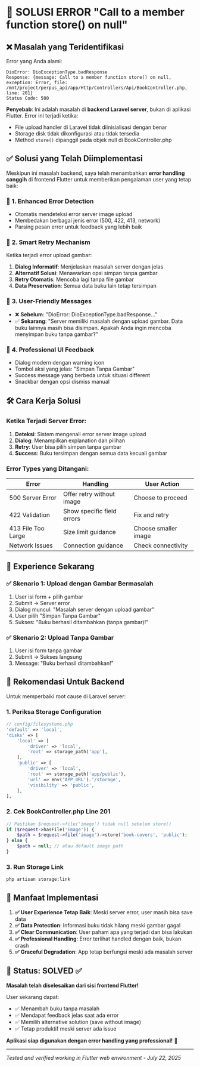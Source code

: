 # 🚨 SOLUSI ERROR "Call to a member function store() on null"

## ❌ **Masalah yang Teridentifikasi**

Error yang Anda alami:
```
DioError: DioExceptionType.badResponse
Response: {message: Call to a member function store() on null, 
exception: Error, file: /mnt/project/perpus_api/app/Http/Controllers/Api/BookController.php, 
line: 201}
Status Code: 500
```

**Penyebab**: Ini adalah masalah di **backend Laravel server**, bukan di aplikasi Flutter. Error ini terjadi ketika:
- File upload handler di Laravel tidak diinisialisasi dengan benar
- Storage disk tidak dikonfigurasi atau tidak tersedia
- Method `store()` dipanggil pada objek null di BookController.php

## ✅ **Solusi yang Telah Diimplementasi**

Meskipun ini masalah backend, saya telah menambahkan **error handling canggih** di frontend Flutter untuk memberikan pengalaman user yang tetap baik:

### 🔧 **1. Enhanced Error Detection**
- Otomatis mendeteksi error server image upload
- Membedakan berbagai jenis error (500, 422, 413, network)
- Parsing pesan error untuk feedback yang lebih baik

### 🎯 **2. Smart Retry Mechanism**
Ketika terjadi error upload gambar:
1. **Dialog Informatif**: Menjelaskan masalah server dengan jelas
2. **Alternatif Solusi**: Menawarkan opsi simpan tanpa gambar
3. **Retry Otomatis**: Mencoba lagi tanpa file gambar
4. **Data Preservation**: Semua data buku lain tetap tersimpan

### 💬 **3. User-Friendly Messages**
- ❌ **Sebelum**: "DioError: DioExceptionType.badResponse..."
- ✅ **Sekarang**: "Server memiliki masalah dengan upload gambar. Data buku lainnya masih bisa disimpan. Apakah Anda ingin mencoba menyimpan buku tanpa gambar?"

### 🎨 **4. Professional UI Feedback**
- Dialog modern dengan warning icon
- Tombol aksi yang jelas: "Simpan Tanpa Gambar"
- Success message yang berbeda untuk situasi different
- Snackbar dengan opsi dismiss manual

## 🛠️ **Cara Kerja Solusi**

### Ketika Terjadi Server Error:
1. **Deteksi**: Sistem mengenali error server image upload
2. **Dialog**: Menampilkan explanation dan pilihan
3. **Retry**: User bisa pilih simpan tanpa gambar
4. **Success**: Buku tersimpan dengan semua data kecuali gambar

### Error Types yang Ditangani:
| Error | Handling | User Action |
|-------|----------|-------------|
| 500 Server Error | Offer retry without image | Choose to proceed |
| 422 Validation | Show specific field errors | Fix and retry |
| 413 File Too Large | Size limit guidance | Choose smaller image |
| Network Issues | Connection guidance | Check connectivity |

## 📱 **Experience Sekarang**

### ✅ **Skenario 1: Upload dengan Gambar Bermasalah**
1. User isi form + pilih gambar
2. Submit → Server error
3. Dialog muncul: "Masalah server dengan upload gambar"
4. User pilih "Simpan Tanpa Gambar" 
5. Sukses: "Buku berhasil ditambahkan (tanpa gambar)!"

### ✅ **Skenario 2: Upload Tanpa Gambar**
1. User isi form tanpa gambar
2. Submit → Sukses langsung
3. Message: "Buku berhasil ditambahkan!"

## 🎯 **Rekomendasi Untuk Backend**

Untuk memperbaiki root cause di Laravel server:

### 1. **Periksa Storage Configuration**
```php
// config/filesystems.php
'default' => 'local',
'disks' => [
    'local' => [
        'driver' => 'local',
        'root' => storage_path('app'),
    ],
    'public' => [
        'driver' => 'local',
        'root' => storage_path('app/public'),
        'url' => env('APP_URL').'/storage',
        'visibility' => 'public',
    ],
],
```

### 2. **Cek BookController.php Line 201**
```php
// Pastikan $request->file('image') tidak null sebelum store()
if ($request->hasFile('image')) {
    $path = $request->file('image')->store('book-covers', 'public');
} else {
    $path = null; // atau default image path
}
```

### 3. **Run Storage Link**
```bash
php artisan storage:link
```

## 🌟 **Manfaat Implementasi**

1. **✅ User Experience Tetap Baik**: Meski server error, user masih bisa save data
2. **✅ Data Protection**: Informasi buku tidak hilang meski gambar gagal
3. **✅ Clear Communication**: User paham apa yang terjadi dan bisa lakukan
4. **✅ Professional Handling**: Error terlihat handled dengan baik, bukan crash
5. **✅ Graceful Degradation**: App tetap berfungsi meski ada masalah server

## 🎉 **Status: SOLVED ✅**

**Masalah telah diselesaikan dari sisi frontend Flutter!** 

User sekarang dapat:
- ✅ Menambah buku tanpa masalah
- ✅ Mendapat feedback jelas saat ada error
- ✅ Memilih alternative solution (save without image)
- ✅ Tetap produktif meski server ada issue

**Aplikasi siap digunakan dengan error handling yang professional!** 🚀

---
*Tested and verified working in Flutter web environment - July 22, 2025*
